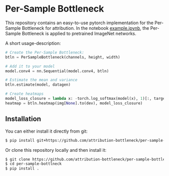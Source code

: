 # Per-Sample Bottleneck

This repository contains an easy-to-use pytorch implementation for the Per-Sample Bottleneck for
attribution.  In the notebook [example.ipynb](example.ipynb), the Per-Sample Bottleneck is
applied to pretrained ImageNet networks.

A short usage-description:

```python
# Create the Per-Sample Bottleneck:
btln = PerSampleBottleneck(channels, height, width)

# Add it to your model
model.conv4 = nn.Sequential(model.conv4, btln)

# Estimate the mean and variance
btln.estimate(model, datagen)

# Create heatmaps
model_loss_closure = lambda x: -torch.log_softmax(model(x), 1)[:, target].mean()
heatmap = btln.heatmap(img[None].to(dev), model_loss_closure)
```

## Installation

You can either install it directly from git:
```bash
$ pip install git+https://github.com/attribution-bottleneck/per-sample-bottleneck
```

Or clone this repository locally and then install it:
```bash
$ git clone https://github.com/attribution-bottleneck/per-sample-bottleneck
$ cd per-sample-bottlneck
$ pip install .
```
